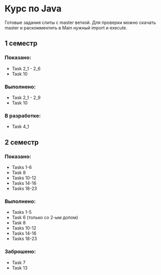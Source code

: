 # Курс по Java
Готовые задания слиты с master веткой.
Для проверки можно скачать master и раскомментить в Main нужный import и execute.
## 1 семестр
### Показано:
- Task 2_1 - 2_6
- Task 10
### Выполнено:
- Task 2_1 - 2_9
- Task 10
### В разработке:
- Task 4_1

## 2 семестр
### Показано:
- Tasks 1-6
- Task 8
- Tasks 10-12
- Tasks 14-16
- Tasks 18-23
### Выполнено:
- Tasks 1-5
- Task 6 (только со 2-ым допом)
- Task 8
- Tasks 10-12
- Tasks 14-16
- Tasks 18-23
### Заброшено:
- Task 7
- Task 13



